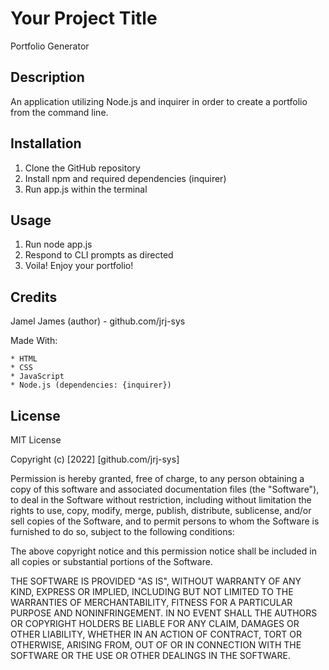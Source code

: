 # Your Project Title

Portfolio Generator
## Description 

An application utilizing Node.js and inquirer in order to create a portfolio from the command line. 
## Installation

1) Clone the GitHub repository 
2) Install npm and required dependencies (inquirer)
4) Run app.js within the terminal
## Usage 

1) Run node app.js
2) Respond to CLI prompts as directed
3) Voila! Enjoy your portfolio! 
## Credits

Jamel James (author) - github.com/jrj-sys

Made With: 

    * HTML
    * CSS
    * JavaScript
    * Node.js (dependencies: {inquirer})
## License

MIT License

Copyright (c) [2022] [github.com/jrj-sys]

Permission is hereby granted, free of charge, to any person obtaining a copy
of this software and associated documentation files (the "Software"), to deal
in the Software without restriction, including without limitation the rights
to use, copy, modify, merge, publish, distribute, sublicense, and/or sell
copies of the Software, and to permit persons to whom the Software is
furnished to do so, subject to the following conditions:

The above copyright notice and this permission notice shall be included in all
copies or substantial portions of the Software.

THE SOFTWARE IS PROVIDED "AS IS", WITHOUT WARRANTY OF ANY KIND, EXPRESS OR
IMPLIED, INCLUDING BUT NOT LIMITED TO THE WARRANTIES OF MERCHANTABILITY,
FITNESS FOR A PARTICULAR PURPOSE AND NONINFRINGEMENT. IN NO EVENT SHALL THE
AUTHORS OR COPYRIGHT HOLDERS BE LIABLE FOR ANY CLAIM, DAMAGES OR OTHER
LIABILITY, WHETHER IN AN ACTION OF CONTRACT, TORT OR OTHERWISE, ARISING FROM,
OUT OF OR IN CONNECTION WITH THE SOFTWARE OR THE USE OR OTHER DEALINGS IN THE
SOFTWARE.
